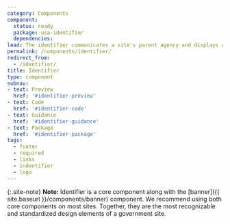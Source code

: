 ```yaml
---
category: Components
component:
  status: ready
  package: usa-identifier
  dependencies:
lead: The identifier communicates a site's parent agency and displays agency links required by federal laws and policies.
permalink: /components/identifier/
redirect_from:
  - /identifier/
title: Identifier
type: component
subnav:
- text: Preview
  href: '#identifier-preview'
- text: Code
  href: '#identifier-code'
- text: Guidance
  href: '#identifier-guidance'
- text: Package
  href: '#identifier-package'
tags:
  - footer
  - required
  - links
  - indentifier
  - logo
---
```


{:.site-note}
**Note:** Identifier is a core component along with the [banner]({{ site.baseurl }}/components/banner) component. We recommend using both core components on most sites. Together, they are the most recognizable and standardized design elements of a government site.

